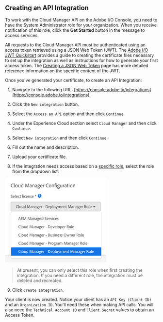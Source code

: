 ## Creating an API Integration

To work with the Cloud Manager API on the Adobe I/O Console, you need to have the System Administrator role for your organization. When you receive notification of this role, click the **Get Started** button in the message to access services.

All requests to the Cloud Manager API must be authenticated using an access token retrieved using a JSON Web Token (JWT). The [Adobe I/O JWT Quickstart](https://www.adobe.io/authentication/auth-methods.html#!adobeio/adobeio-documentation/master/auth/JWTAuthenticationQuickStart.md) provides a guide to creating the certificate files necessary to set up the integration as well as instructions for how to generate your first access token. The [Creating a JSON Web Token](https://www.adobe.io/apis/cloudplatform/console/authentication/createjwt.html) page has more detailed reference information on the specific content of the JWT.

Once you've generated your certificate, to create an API Integration:

1. Navigate to the following URL: [https://console.adobe.io/integrations](https://console.adobe.io/integrations).

2. Click the `New integration` button.

3. Select the `Access an API` option and then click `Continue`.

4. Under the Experience Cloud section select `Cloud Manager` and then click `Continue`.

5. Select `New integration` and then click `Continue`.

6. Fill out the name and description.

7. Upload your certificate file.

8. If the integration needs access based on a [specific role](https://www.adobe.com/go/aem_cloud_mrg_usersroles_en), select the role from the dropdown list:

![Select Role Dropdown](img/integration-selectrole.png)
> At present, you can only select this role when first creating the integration. If you need a different role, the integration must be deleted and recreated.

9. Click `Create Integration`.

Your client is now created. Notice your client has an `API Key (Client ID)` and an `Organization ID`. You'll need these when making API calls. You will also need the `Technical Account ID` and `Client Secret` values to obtain an Access Token.

<style type="text/css">
#kirbyMainContent p img {
  padding-top: 0;
  padding-bottom: 0;
}
#kirbyMainContent blockquote {
  background-color: rgb(240, 240, 240);
  margin-left: 1em;
}
</style>